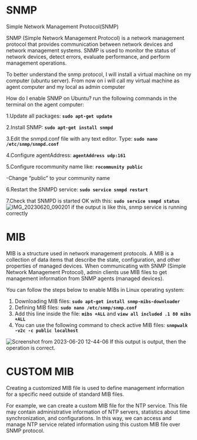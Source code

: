 # SNMP
Simple Network Management Protocol(SNMP)

SNMP (Simple Network Management Protocol) is a network management protocol that provides communication between network devices and network management systems. SNMP is used to monitor the status of network devices, detect errors, evaluate performance, and perform management operations.

To better understand the snmp protocol, I will install a virtual machine on my computer (ubuntu server). From now on i will call my virtual machine as agent computer and my local as admin computer

How do I enable SNMP on Ubuntu?
run the following commands in the terminal on the agent computer:

1.Update all packages: **`sudo apt-get update`**

2.Install SNMP: **`sudo apt-get install snmpd`**

3.Edit the snmpd.conf file with any text editor. Type: **`sudo nano /etc/snmp/snmpd.conf`**

4.Configure agentAddress: **`agentAddress udp:161`**

5.Configure rocommunity name like: **`rocommunity public`**

-Change “public” to your community name

6.Restart the SNMPD service: **`sudo service snmpd restart`**


7.Check that SNMPD is started OK with this: **`sudo service snmpd status`**
![IMG_20230620_090201](https://github.com/hilmiugurpolat/snmp/assets/110428681/5e11c967-0f90-4c97-88de-efd0eea558b0)
if the output is like this, snmp service is running correctly


# MIB
MIB is a structure used in network management protocols. A MIB is a collection of data items that describe the state, configuration, and other properties of managed devices. When communicating with SNMP (Simple Network Management Protocol), admin clients use MIB files to get management information from SNMP agents (managed devices).

You can follow the steps below to enable MIBs in Linux operating system:
1. Downloading MIB files: **`sudo apt-get install snmp-mibs-downloader`**
2. Defining MIB files: **`sudo nano /etc/snmp/snmp.conf`**
3. Add this line inside the file: **`mibs +ALL`** and **`view all included .1 80 mibs +ALL`**
4. You can use the following command to check active MIB files: **`snmpwalk -v2c -c public localhost`**
   
![Screenshot from 2023-06-20 12-44-06](https://github.com/hilmiugurpolat/snmp/assets/110428681/946e5b8d-7bcf-46e0-aab3-838c0cb74ebf)
If this output is output, then the operation is correct.


# CUSTOM MIB
Creating a customized MIB file is used to define management information for a specific need outside of standard MIB files.

For example, we can create a custom MIB file for the NTP service. This file may contain administrative information of NTP servers, statistics about time synchronization, and configurations. In this way, we can access and manage NTP service related information using this custom MIB file over SNMP protocol.




